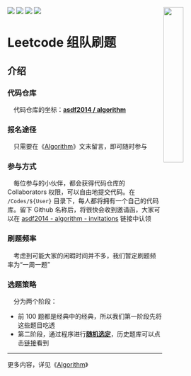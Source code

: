 [<img align="right" width="30%" height="30%" src="https://user-images.githubusercontent.com/8108788/58363706-18c4d080-7edb-11e9-947a-cf7233c8e2cc.png">](https://yuzhouwan.com/)

[![](http://progressed.io/bar/7?scale=7&title=person&suffix=位)](https://yuzhouwan.com/posts/666/)
[![](http://progressed.io/bar/1?scale=38&title=covered&suffix=个)](https://yuzhouwan.com/posts/666/)
[![](http://progressed.io/bar/1?scale=1040&title=completed&suffix=题)](https://yuzhouwan.com/posts/666/)
[![](https://img.shields.io/badge/QQ%E7%BE%A4-128708857-blue.svg)](https://shang.qq.com/wpa/qunwpa?idkey=0692372b7f92845e80bc2e3e13dd4ae0bc4c0fcf88ef5864d279b21fb1317290)


# Leetcode 组队刷题

## 介绍

### 代码仓库

　代码仓库的坐标：**[asdf2014 / algorithm](https://github.com/asdf2014/algorithm)**


### 报名途径

　只需要在《[Algorithm](https://yuzhouwan.com/posts/666/)》文末留言，即可随时参与


### 参与方式

　每位参与的小伙伴，都会获得代码仓库的 Collaborators 权限，可以自由地提交代码。在 `/Codes/${User}` 目录下，每人都将拥有一个自己的代码库。留下 Github 名称后，将很快会收到邀请函，大家可以在 [asdf2014 - algorithm - invitations](https://github.com/asdf2014/algorithm/invitations) 链接中认领


### 刷题频率

　考虑到可能大家的闲暇时间并不多，我们暂定刷题频率为“一周一题”


### 选题策略

　分为两个阶段：
* 前 100 题都是经典中的经典，所以我们第一阶段先将这些题目吃透
* 第二阶段，通过程序进行[**随机选定**](https://nbviewer.jupyter.org/github/asdf2014/algorithm/blob/master/Leetcode%20Picker/leetcode_picker.ipynb)，历史题库可以点击[链接](https://nbviewer.jupyter.org/github/asdf2014/algorithm/blob/master/Leetcode%20Picker/leetcode_history.ipynb)看到


---


更多内容，详见《[Algorithm](https://yuzhouwan.com/posts/666/)》
